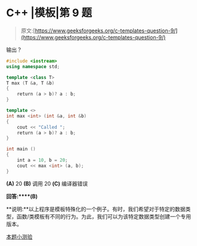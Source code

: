 # C++ |模板|第 9 题

> 原文:[https://www.geeksforgeeks.org/c-templates-question-9/](https://www.geeksforgeeks.org/c-templates-question-9/)

输出？

```cpp
#include <iostream>
using namespace std;

template <class T>
T max (T &a, T &b)
{
    return (a > b)? a : b;
}

template <>
int max <int> (int &a, int &b)
{
    cout << "Called ";
    return (a > b)? a : b;
}

int main ()
{
    int a = 10, b = 20;
    cout << max <int> (a, b);
}
```

**(A)** 20
**(B)** 调用 20
**(C)** 编译器错误

**回答:****(B)**

**说明:**以上程序是模板特殊化的一个例子。有时，我们希望对于特定的数据类型，函数/类模板有不同的行为。为此，我们可以为该特定数据类型创建一个专用版本。

[本题小测验](https://www.geeksforgeeks.org/quiz-corner-gq/)